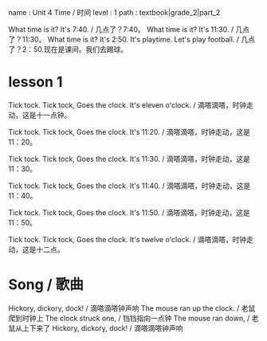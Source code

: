 name : Unit 4 Time / 时间
level : 1
path : textbook|grade_2|part_2

What time is it? It's 7:40. / 几点了？7:40。
What time is it? It's 11:30. / 几点了？11:30。
What time is it? It's 2:50. It's playtime. Let's play football. / 几点了？2：50.现在是课间。我们去踢球。

# lesson 1

Tick tock. Tick tock, Goes the clock. It's eleven o'clock. / 滴嗒滴嗒，时钟走动，这是十一点钟。

Tick tock. Tick tock, Goes the clock. It's 11:20. / 滴嗒滴嗒，时钟走动，这是11：20。

Tick tock. Tick tock, Goes the clock. It's 11:30. / 滴嗒滴嗒，时钟走动，这是11：30。

Tick tock. Tick tock, Goes the clock. It's 11:40. / 滴嗒滴嗒，时钟走动，这是11：40。

Tick tock. Tick tock, Goes the clock. It's 11:50. / 滴嗒滴嗒，时钟走动，这是11：50。

Tick tock. Tick tock, Goes the clock. It's twelve o'clock. / 滴嗒滴嗒，时钟走动，这是十二点。

# Song / 歌曲

Hickory, dickory, dock! / 滴嗒滴嗒钟声响
The mouse ran up the clock. / 老鼠爬到时钟上
The clock struck one, / 铛铛指向一点钟
The mouse ran down, / 老鼠从上下来了
Hickory, dickory, dock! / 滴嗒滴嗒钟声响
